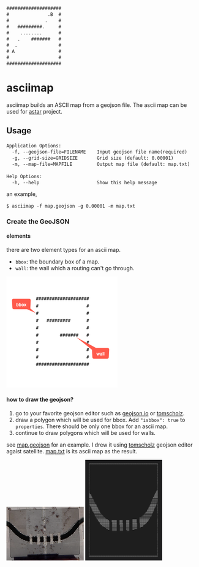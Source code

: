 ```
####################
#              .B  #
#             .    #
#   #########.     #
#    ........      #
#   .    #######   #
#  .               #
# A                #
#                  #
####################
```
# asciimap
asciimap builds an ASCII map from a geojson file. The ascii map can be used for [astar](https://github.com/shanghuiyang/astar) project.

## Usage
```
Application Options:
  -f, --geojson-file=FILENAME    Input geojson file name(required)
  -g, --grid-size=GRIDSIZE       Grid size (default: 0.00001)
  -m, --map-file=MAPFILE         Output map file (default: map.txt)

Help Options:
  -h, --help                     Show this help message
```
an example,
```shell
$ asciimap -f map.geojson -g 0.00001 -m map.txt
```

### Create the GeoJSON
#### elements
there are two element types for an ascii map.
* `bbox`: the boundary box of a map.
* `wall`: the wall which a routing can't go through.

![](img/map.png)

#### how to draw the geojson?
1. go to your favorite geojson editor such as [geojson.io](http://geojson.io/#map=2/20.0/0.0) or [tomscholz](https://tomscholz.github.io/geojson-editor).
2. draw a polygon which will be used for bbox. Add `"isbbox": true` to `properties`. There should be only one bbox for an ascii map.
4. continue to draw polygons which will be used for walls.

see [map.geojson](/map.geojson) for an example. I drew it using [tomscholz](https://tomscholz.github.io/geojson-editor) geojson editor agaist satellite. [map.txt](/map.txt) is its ascii map as the result.

<img src="img/draw.png" width=40% height=40% />

<img src="img/asciimap.png" width=40% height=20% />
